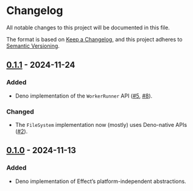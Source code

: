 # Changelog

All notable changes to this project will be documented in this file.

The format is based on [Keep a Changelog](https://keepachangelog.com/en/1.1.0/),
and this project adheres to [Semantic Versioning](https://semver.org/spec/v2.0.0.html).

<!-- markdownlint-disable-file MD024 -->

## [0.1.1] - 2024-11-24

### Added

- Deno implementation of the `WorkerRunner` API ([#5], [#8]).

### Changed

- The `FileSystem` implementation now (mostly) uses Deno-native APIs ([#2]).

## [0.1.0] - 2024-11-13

### Added

- Deno implementation of Effect’s platform-independent abstractions.

[0.1.0]: https://github.com/lishaduck/effect-utils/releases/tag/platform-deno-v0.1.0
[0.1.1]: https://github.com/lishaduck/effect-utils/releases/tag/platform-deno-v0.1.1
[#2]: https://github.com/lishaduck/effect-utils/pull/2
[#5]: https://github.com/lishaduck/effect-utils/pull/5
[#8]: https://github.com/lishaduck/effect-utils/pull/8
